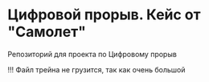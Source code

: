 # Цифровой прорыв. Кейс от "Самолет"
Репозиторий для проекта по Цифровому прорыв

!!! Файл трейна не грузится, так как очень большой
